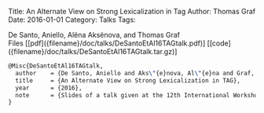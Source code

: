 Title: An Alternate View on Strong Lexicalization in Tag
Author: Thomas Graf
Date: 2016-01-01
Category: Talks
Tags: 

<div markdown class="authors">
De Santo, Aniello, Alëna Aksënova, and Thomas Graf
</div>

<div markdown class="files">
<span id="files-title">Files</span>
[[pdf]({filename}/doc/talks/DeSantoEtAl16TAGtalk.pdf)]
[[code]({filename}/doc/talks/DeSantoEtAl16TAGtalk.tar.gz)]
</div>

~~~latex
@Misc{DeSantoEtAl16TAGtalk,
  author    = {De Santo, Aniello and Aks\"{e}nova, Al\"{e}na and Graf, Thomas},
  title     = {An Alternate View on Strong Lexicalization in TAG},
  year      = {2016},
  note      = {Slides of a talk given at the 12th International Workshop on Tree Adjoining Grammars and Related Formalisms, June 29 -- July 1, Düsseldorf, Germany}
}
~~~
